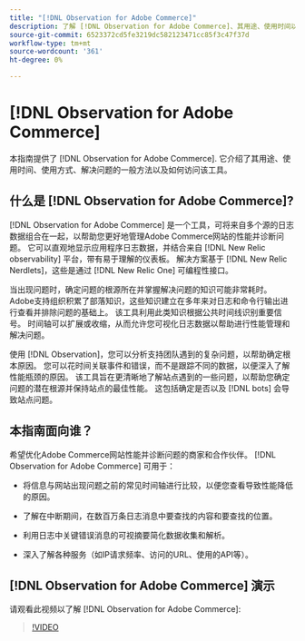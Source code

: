 ```yaml
---
title: "[!DNL Observation for Adobe Commerce]"
description: 了解 [!DNL Observation for Adobe Commerce]、其用途、使用时间以及获取访问权限。
source-git-commit: 6523372cd5fe3219dc582123471cc85f3c47f37d
workflow-type: tm+mt
source-wordcount: '361'
ht-degree: 0%

---
```


# [!DNL Observation for Adobe Commerce]

本指南提供了 [!DNL Observation for Adobe Commerce]. 它介绍了其用途、使用时间、使用方式、解决问题的一般方法以及如何访问该工具。

## 什么是 [!DNL Observation for Adobe Commerce]?

[!DNL Observation for Adobe Commerce] 是一个工具，可将来自多个源的日志数据组合在一起，以帮助您更好地管理Adobe Commerce网站的性能并诊断问题。 它可以直观地显示应用程序日志数据，并结合来自 [!DNL New Relic observability] 平台，带有易于理解的仪表板。 解决方案基于 [!DNL New Relic Nerdlets]，这些是通过 [!DNL New Relic One] 可编程性接口。

当出现问题时，确定问题的根源所在并掌握解决问题的知识可能非常耗时。 Adobe支持组织积累了部落知识，这些知识建立在多年来对日志和命令行输出进行查看并排除问题的基础上。 该工具利用此类知识根据公共时间线识别重要信号。 时间轴可以扩展或收缩，从而允许您可视化日志数据以帮助进行性能管理和解决问题。

使用 [!DNL Observation]，您可以分析支持团队遇到的复杂问题，以帮助确定根本原因。 您可以花时间关联事件和错误，而不是跟踪不同的数据，以便深入了解性能瓶颈的原因。 该工具旨在更清晰地了解站点遇到的一些问题，以帮助您确定问题的潜在根源并保持站点的最佳性能。 这包括确定是否以及 [!DNL bots] 会导致站点问题。

## 本指南面向谁？

希望优化Adobe Commerce网站性能并诊断问题的商家和合作伙伴。 [!DNL Observation for Adobe Commerce] 可用于：

* 将信息与网站出现问题之前的常见时间轴进行比较，以便您查看导致性能降低的原因。

* 了解在中断期间，在数百万条日志消息中要查找的内容和要查找的位置。

* 利用日志中关键错误消息的可视摘要简化数据收集和解析。

* 深入了解各种服务（如IP请求频率、访问的URL、使用的API等）。

## [!DNL Observation for Adobe Commerce] 演示

请观看此视频以了解 [!DNL Observation for Adobe Commerce]:

>[!VIDEO](https://video.tv.adobe.com/v/344444?quality=12)
